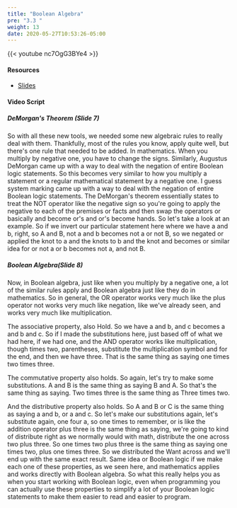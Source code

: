 ```yaml
---
title: "Boolean Algebra"
pre: "3.3 "
weight: 13
date: 2020-05-27T10:53:26-05:00
---
```


{{< youtube nc7OgG3BYe4 >}}


#### Resources

* [Slides](../slides/03-Bits-and-Boolean-Algebra.pdf)

#### Video Script

##### DeMorgan's Theorem (Slide 7)

So with all these new tools, we needed some new algebraic rules to really deal with them. Thankfully, most of the rules you know, apply quite well, but there's one rule that needed to be added. In mathematics. When you multiply by negative one, you have to change the signs. Similarly, Augustus DeMorgan came up with a way to deal with the negation of entire Boolean logic statements. So this becomes very similar to how you multiply a statement or a regular mathematical statement by a negative one. I guess system marking came up with a way to deal with the negation of entire Boolean logic statements.  The DeMorgan's theorem essentially states to treat the NOT operator like the negative sign so you're going to apply the negative to each of the premises or facts and then swap the operators or basically and become or's and or's become hands. So let's take a look at an example. So if we invert our particular statement here where we have a and b, right, so A and B, not a and b becomes not a or not B, so we negated or applied the knot to a and the knots to b and the knot and becomes or similar idea for or not a or b becomes not a, and not B. 

##### Boolean Algebra(Slide 8)

Now, in Boolean algebra, just like when you multiply by a negative one, a lot of the similar rules apply and Boolean algebra just like they do in mathematics. So in general, the OR operator works very much like the plus operator not works very much like negation, like we've already seen, and works very much like multiplication. 

The associative property, also Hold. So we have a and b, and c becomes a and b and c. So if I made the substitutions here, just based off of what we had here, if we had one, and the AND operator works like multiplication, though times two, parentheses, substitute the multiplication symbol and for the end, and then we have three. That is the same thing as saying one times two times three. 

The commutative property also holds. So again, let's try to make some substitutions. A and B is the same thing as saying B and A. So that's the same thing as saying. Two times three is the same thing as Three times two. 

And the distributive property also holds. So A and B or C is the same thing as saying a and b, or a and c. So let's make our substitutions again, let's substitute again, one four a, so one times to remember, or is like the addition operator plus three is the same thing as saying, we're going to kind of distribute right as we normally would with math, distribute the one across two plus three. So one times two plus three is the same thing as saying one times two, plus one times three. So we distributed the Want across and we'll end up with the same exact result. Same idea or Boolean logic if we make each one of these properties, as we seen here, and mathematics applies and works directly with Boolean algebra. So what this really helps you as when you start working with Boolean logic, even when programming you can actually use these properties to simplify a lot of your Boolean logic statements to make them easier to read and easier to program. 
